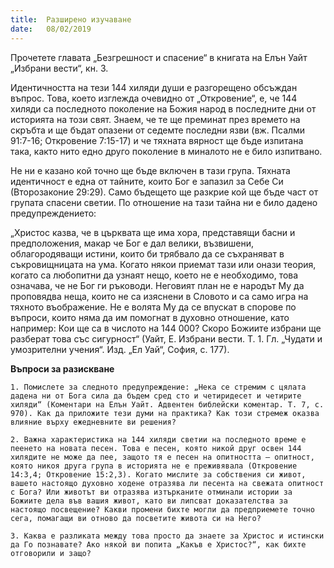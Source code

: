 ```yaml
---
title:  Разширено изучаване
date:   08/02/2019
---
```


Прочетете главата „Безгрешност и спасение“ в книгата на Елън Уайт „Избрани вести“, кн. 3.

Идентичността на тези 144 хиляди души е разгорещено обсъждан въпрос. Това, което изглежда очевидно от „Откровение“, е, че 144 хиляди са последното поколение на Божия народ в последните дни от историята на този свят. Знаем, че те ще преминат през времето на скръбта и ще бъдат опазени от седемте последни язви (вж. Псалми 91:7-16; Откровение 7:15-17) и че тяхната вярност ще бъде изпитана така, както нито едно друго поколение в миналото не е било изпитвано.

Не ни е казано кой точно ще бъде включен в тази група. Тяхната идентичност е една от тайните, които Бог е запазил за Себе Си (Второзаконие 29:29). Само бъдещето ще разкрие кой ще бъде част от групата спасени светии. По отношение на тази тайна ни е било дадено предупреждението:

„Христос казва, че в църквата ще има хора, представящи басни и предположения, макар че Бог е дал велики, възвишени, облагородяващи истини, които би трябвало да се съхраняват в съкровищницата на ума. Когато някои приемат тази или онази теория, когато са любопитни да узнаят нещо, което не е необходимо, това означава, че не Бог ги ръководи. Неговият план не е народът Му да проповядва неща, които не са изяснени в Словото и са само игра на тяхното въображение. Не е волята Му да се впускат в спорове по въпроси, които няма да им помогнат в духовно отношение, като например: Кои ще са в числото на 144 000? Скоро Божиите избрани ще разберат това със сигурност“ (Уайт, Е. Избрани вести. Т. 1. Гл. „Чудати и умозрителни учения“. Изд. „Ел Уай“, София, с. 177).

**Въпроси за разискване**

`1. Помислете за следното предупреждение: „Нека се стремим с цялата дадена ни от Бога сила да бъдем сред сто и четиридесет и четирите хиляди“ (Коментари на Елън Уайт. Адвентен библейски коментар. Т. 7, с. 970). Как да приложите тези думи на практика? Как този стремеж оказва влияние върху ежедневните ви решения?`

`2. Важна характеристика на 144 хиляди светии на последното време е пеенето на новата песен. Това е песен, която никой друг освен 144 хилядите не може да пее, защото тя е песен на опитността – опитност, която никоя друга група в историята не е преживявала (Откровение 14:3,4; Откровение 15:2,3). Когато мислите за собствения си живот, вашето настоящо духовно ходене отразява ли песента на свежата опитност с Бога? Или животът ви отразява изтърканите отминали истории за Божиите дела във вашия живот, като ви липсват доказателства за настоящо посвещение? Какви промени бихте могли да предприемете точно сега, помагащи ви отново да посветите живота си на Него?`

`3. Каква е разликата между това просто да знаете за Христос и истински да Го познавате? Ако някой ви попита „Какъв е Христос?“, как бихте отговорили и защо?`